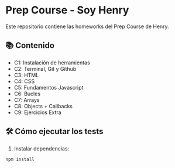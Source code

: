 # Prep Course - Soy Henry
Este repositorio contiene las homeworks del Prep Course de Henry.

## 📚 Contenido

- C1: Instalación de herramientas
- C2: Terminal, Git y Github
- C3: HTML
- C4: CSS
- C5: Fundamentos Javascript
- C6: Bucles
- C7: Arrays
- C8: Objects + Callbacks
- C9: Ejercicios Extra


## 🛠️ Cómo ejecutar los tests

1. Instalar dependencias:
```bash
npm install